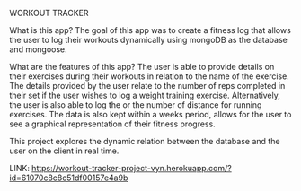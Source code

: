 WORKOUT TRACKER

What is this app?
The goal of this app was to create a fitness log that allows the user to log their workouts dynamically using mongoDB as the database and mongoose.

What are the features of this app?
The user is able to provide details on their exercises during their workouts in relation to the name of the exercise.
The details provided by the user relate to the number of reps completed in their set if the user wishes to log a weight training exercise.
Alternatively, the user is also able to log the or the number of distance for running exercises.
The data is also kept within a weeks period, allows for the user to see a graphical representation of their fitness progress.

This project explores the dynamic relation between the database and the user on the client in real time.

LINK: https://workout-tracker-project-vyn.herokuapp.com/?id=61070c8c8c51df00157e4a9b
